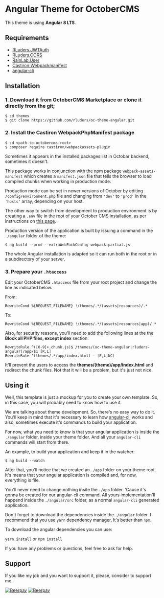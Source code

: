# Angular Theme for OctoberCMS

This theme is using **Angular 8 LTS**.

## Requirements

* [RLuders.JWTAuth](https://octobercms.com/plugin/rluders-jwtauth)
* [RLuders.CORS](https://octobercms.com/plugin/rluders-cors)
* [RainLab.User](https://octobercms.com/plugin/rainlab-user)
* [Castiron Webpackmanifest](https://github.com/webdeveric/webpack-assets-manifest)
* [angular-cli](https://cli.angular.io/)

## Installation

### 1. Download it from OctoberCMS Marketplace or clone it directly from the git;

```
$ cd themes
$ git clone https://github.com/rluders/oc-theme-angular.git
```

### 2. Install the **Castiron WebpackPhpManifest** package

```
$ cd <path-to-octobercms-root>
$ composer require castiron/webpackassets-plugin
```

Sometimes it appears in the installed packages list in Octobar backend, sometimes it doesn't.

This package works in conjunction with the npm package `webpack-assets-manifest` which creates
a `manifest.json` file that tells the browser to load compiled chunks when working in production mode.

Production mode can be set in newer versions of October by editing `/config/environment.php` file
and changing from `'dev'` to `'prod'` in the `'hosts'` array, depending on your host.

The other way to switch from development to production environment is by creating a `.env` file in the
root of your October CMS installation, as per instructions on [this page](https://octobercms.com/docs/setup/configuration).

Production version of the application is built by issuing a command in the `./angular` folder of the theme:

```
$ ng build --prod --extraWebPackConfig webpack.partial.js
```

The whole Angular installation is adapted so it can run both in the root or in a subdirectory of your server.

### 3. Prepare your `.htaccess`

Edit your OctoberCMS `.htaccess` file from your root project and change the line as indicated below.

From:

```
RewriteCond %{REQUEST_FILENAME} !/themes/.*/(assets|resources)/.*
```

To:

```
RewriteCond %{REQUEST_FILENAME} !/themes/.*/(assets|resources|app)/.*
```

Also, for security reasons, you'll need to add the following lines at the the **Block all PHP files, except index** section:

```
RewriteRule ^([0-9]+.chunk.js)$ /themes/(oc-theme-angular|rluders-angular)/app/$1 [R,L]
RewriteRule ^(themes/.*/app/index.html) - [F,L,NC]
```

It'll prevent the users to access the **themes/(theme)/app/index.html** and redirect the chunk files. Not that it will be a problem, but it's just not nice.

## Using it

Well, this template is just a mockup for you to create your own template. So, in this case, you will probably need to know how to use it.

We are talking about theme development. So, there's no easy way to do it. You'll keep in mind that it's necessary to learn how [angular-cli](https://cli.angular.io/) works and also, sometimes execute it's commands to build your application.

For now, what you need to know is that your angular application is inside the `./angular` folder, inside your theme folder. And all your `angular-cli` commands will start from there.

An example, to build your application and keep it in the watcher:

```
$ ng build --watch
```

After that, you'll notice that we created an `./app` folder on your theme root. It's means that your angular application is compiled and, for now, everything is file.

You'll never need to change nothing insite the `./app` folder. 'Cause it's gonna be created for our angular-cli command. All yours implementation'll happend inside the `./angular/src` folder, as a normal `angular-cli` generated application.

Don't forget to download the dependencies inside the `./angular` folder. I recommend that you use `yarn` dependency manager, It's better than `npm`.

To download the angular dependencies you can use:

`yarn install` or `npm install`

If you have any problems or questions, feel free to ask for help.

## Support

If you like my job and you want to support it, please, consider to support me.

[![Beerpay](https://beerpay.io/rluders/oc-theme-angular2/badge.svg?style=beer-square)](https://beerpay.io/rluders/oc-theme-angular2)  [![Beerpay](https://beerpay.io/rluders/oc-theme-angular2/make-wish.svg?style=flat-square)](https://beerpay.io/rluders/oc-theme-angular2?focus=wish)

